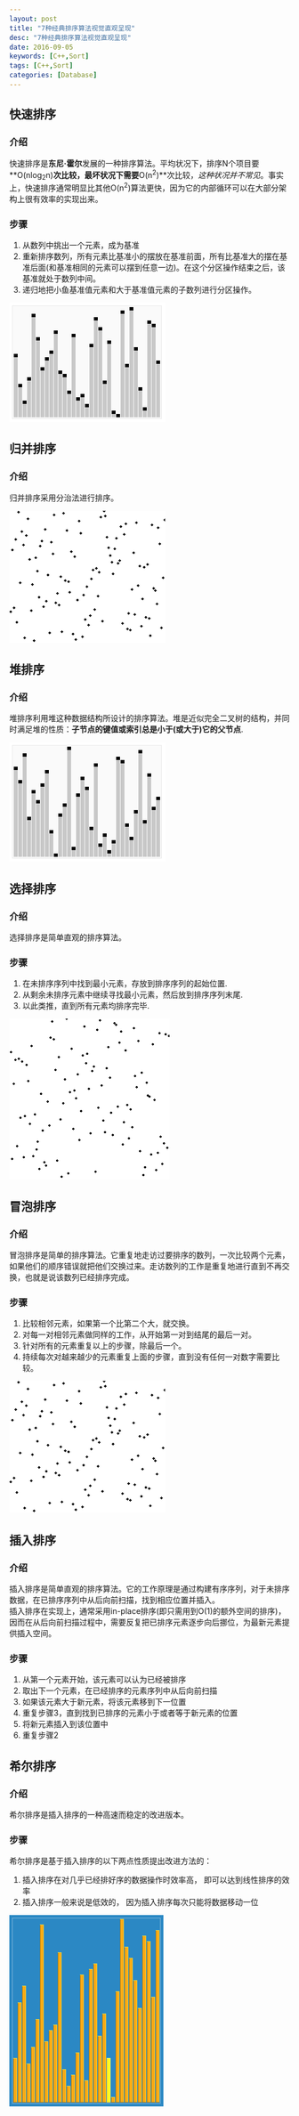 ```yaml
---
layout: post
title: "7种经典排序算法视觉直观呈现"
desc: "7种经典排序算法视觉直观呈现"
date: 2016-09-05
keywords: [C++,Sort]
tags: [C++,Sort]
categories: [Database]
---
```


## 快速排序

### 介绍

快速排序是**东尼·霍尔**发展的一种排序算法。平均状况下，排序N个项目要**O(nlog<sub>2</sub>n)**次比较，最坏状况下需要**O(n<sup>2</sup>)**次比较，*这种状况并不常见*。事实上，快速排序通常明显比其他O(n<sup>2</sup>)算法更快，因为它的内部循环可以在大部分架构上很有效率的实现出来。  

### 步骤

1. 从数列中挑出一个元素，成为基准  
2. 重新排序数列，所有元素比基准小的摆放在基准前面，所有比基准大的摆在基准后面(和基准相同的元素可以摆到任意一边)。在这个分区操作结束之后，该基准就处于数列中间。  
3. 递归地把小鱼基准值元素和大于基准值元素的子数列进行分区操作。  

![alt text](/../static/img/blog/sort/0.gif)

## 归并排序

### 介绍

归并排序采用分治法进行排序。  

![alt text](/../static/img/blog/sort/1.gif)

## 堆排序

### 介绍

堆排序利用堆这种数据结构所设计的排序算法。堆是近似完全二叉树的结构，并同时满足堆的性质：**子节点的键值或索引总是小于(或大于)它的父节点**.  

![alt text](/../static/img/blog/sort/2.gif)

## 选择排序

### 介绍

选择排序是简单直观的排序算法。  

### 步骤

1. 在未排序序列中找到最小元素，存放到排序序列的起始位置.  
2. 从剩余未排序元素中继续寻找最小元素，然后放到排序序列末尾.  
3. 以此类推，直到所有元素均排序完毕.  

![alt text](/../static/img/blog/sort/3.gif)

## 冒泡排序

### 介绍

冒泡排序是简单的排序算法。它重复地走访过要排序的数列，一次比较两个元素，如果他们的顺序错误就把他们交换过来。走访数列的工作是重复地进行直到不再交换，也就是说该数列已经排序完成。  

### 步骤

1. 比较相邻元素，如果第一个比第二个大，就交换。  
2. 对每一对相邻元素做同样的工作，从开始第一对到结尾的最后一对。  
3. 针对所有的元素重复以上的步骤，除最后一个。  
4. 持续每次对越来越少的元素重复上面的步骤，直到没有任何一对数字需要比较。  

![alt text](/../static/img/blog/sort/4.gif)

## 插入排序

### 介绍

插入排序是简单直观的排序算法。它的工作原理是通过构建有序序列，对于未排序数据，在已排序序列中从后向前扫描，找到相应位置并插入。  
插入排序在实现上，通常采用in-place排序(即只需用到O(1)的额外空间的排序)，因而在从后向前扫描过程中，需要反复把已排序元素逐步向后挪位，为最新元素提供插入空间。  

### 步骤

1. 从第一个元素开始，该元素可以认为已经被排序  
2. 取出下一个元素，在已经排序的元素序列中从后向前扫描  
3. 如果该元素大于新元素，将该元素移到下一位置  
4. 重复步骤3，直到找到已排序的元素小于或者等于新元素的位置  
5. 将新元素插入到该位置中  
6. 重复步骤2  

## 希尔排序

### 介绍

希尔排序是插入排序的一种高速而稳定的改进版本。

### 步骤

希尔排序是基于插入排序的以下两点性质提出改进方法的：  

1. 插入排序在对几乎已经排好序的数据操作时效率高， 即可以达到线性排序的效率  
2. 插入排序一般来说是低效的， 因为插入排序每次只能将数据移动一位  

![alt text](/../static/img/blog/sort/5.gif)
